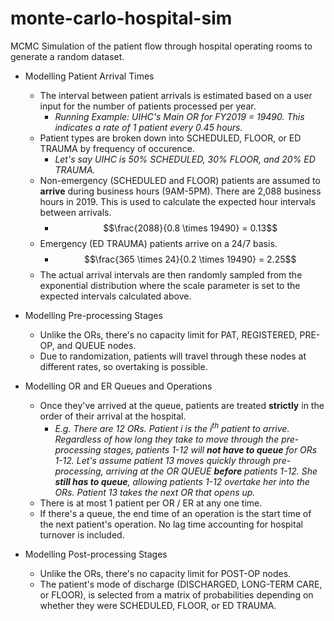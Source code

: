 # monte-carlo-hospital-sim
MCMC Simulation of the patient flow through hospital operating rooms to generate a random dataset.

- Modelling Patient Arrival Times
    - The interval between patient arrivals is estimated based on a user input for the number of patients processed per year. 
        - _Running Example: UIHC's Main OR for FY2019 = 19490. This indicates a rate of 1 patient every 0.45 hours._
    - Patient types are broken down into SCHEDULED, FLOOR, or ED TRAUMA by frequency of occurence.
        - _Let's say UIHC is 50% SCHEDULED, 30% FLOOR, and 20% ED TRAUMA._
    - Non-emergency (SCHEDULED and FLOOR) patients are assumed to __arrive__ during business hours (9AM-5PM). There are 2,088 business hours in 2019. This is used to calculate the expected hour intervals between arrivals.
        - $$\frac{2088}{0.8 \times 19490} = 0.13$$
    - Emergency (ED TRAUMA) patients arrive on a 24/7 basis.
        - $$\frac{365 \times 24}{0.2 \times 19490} = 2.25$$
    - The actual arrival intervals are then randomly sampled from the exponential distribution where the scale parameter is set to the expected intervals calculated above.

- Modelling Pre-processing Stages
    - Unlike the ORs, there's no capacity limit for PAT, REGISTERED, PRE-OP, and QUEUE nodes.
    - Due to randomization, patients will travel through these nodes at different rates, so overtaking is possible.
     
- Modelling OR and ER Queues and Operations
     - Once they've arrived at the queue, patients are treated __strictly__ in the order of their arrival at the hospital.
         - _E.g. There are 12 ORs. Patient $i$ is the $i^{th}$ patient to arrive. Regardless of how long they take to move through the pre-processing stages, patients 1-12 will __not have to queue__ for ORs 1-12. Let's assume patient 13 moves quickly through pre-processing, arriving at the OR QUEUE __before__ patients 1-12. She __still has to queue__, allowing patients 1-12 overtake her into the ORs. Patient 13 takes the next OR that opens up._
     - There is at most 1 patient per OR / ER at any one time.
     - If there's a queue, the end time of an operation is the start time of the next patient's operation. No lag time accounting for hospital turnover is included.
- Modelling Post-processing Stages
    - Unlike the ORs, there's no capacity limit for POST-OP nodes.
    - The patient's mode of discharge (DISCHARGED, LONG-TERM CARE, or FLOOR), is selected from a matrix of probabilities depending on whether they were SCHEDULED, FLOOR, or ED TRAUMA.